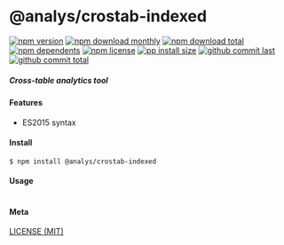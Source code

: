 # @analys/crostab-indexed

[![npm version][badge-npm-version]][url-npm]
[![npm download monthly][badge-npm-download-monthly]][url-npm]
[![npm download total][badge-npm-download-total]][url-npm]
[![npm dependents][badge-npm-dependents]][url-github]
[![npm license][badge-npm-license]][url-npm]
[![pp install size][badge-pp-install-size]][url-pp]
[![github commit last][badge-github-last-commit]][url-github]
[![github commit total][badge-github-commit-count]][url-github]

[//]: <> (Shields)
[badge-npm-version]: https://flat.badgen.net/npm/cell/@analys/crostab-indexed
[badge-npm-download-monthly]: https://flat.badgen.net/npm/dm/@analys/crostab-indexed
[badge-npm-download-total]:https://flat.badgen.net/npm/dt/@analys/crostab-indexed
[badge-npm-dependents]: https://flat.badgen.net/npm/dependents/@analys/crostab-indexed
[badge-npm-license]: https://flat.badgen.net/npm/license/@analys/crostab-indexed
[badge-pp-install-size]: https://flat.badgen.net/packagephobia/install/@analys/crostab-indexed
[badge-github-last-commit]: https://flat.badgen.net/github/last-commit/hoyeungw/analys
[badge-github-commit-count]: https://flat.badgen.net/github/commits/hoyeungw/analys

[//]: <> (Link)
[url-npm]: https://npmjs.org/package/@analys/crostab-indexed
[url-pp]: https://packagephobia.now.sh/result?p=@analys/crostab-indexed
[url-github]: https://github.com/hoyeungw/analys

##### Cross-table analytics tool

#### Features

- ES2015 syntax

#### Install
```console
$ npm install @analys/crostab-indexed
```

#### Usage
```js
```

#### Meta
[LICENSE (MIT)](/LICENSE)
